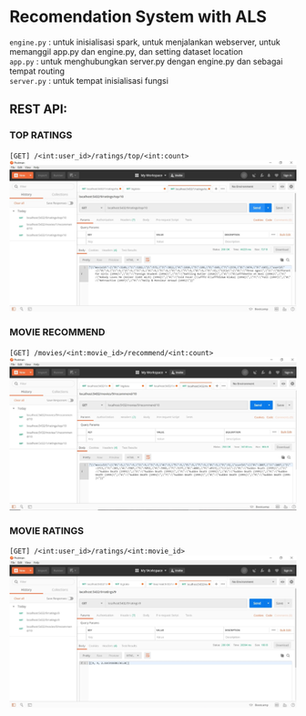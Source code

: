 # Recomendation System with ALS

`engine.py` : untuk inisialisasi spark, untuk menjalankan webserver, untuk memanggil app.py dan engine.py, dan setting dataset location <br>
`app.py` : untuk menghubungkan server.py dengan engine.py dan sebagai tempat routing <br> 
`server.py` : untuk tempat inisialisasi fungsi

## REST API:
### TOP RATINGS
`[GET] /<int:user_id>/ratings/top/<int:count>`
![Gambar](/img/Screenshot_1.jpg)

### MOVIE RECOMMEND
`[GET] /movies/<int:movie_id>/recommend/<int:count>`
![Gambar](/img/Screenshot_2.jpg)

### MOVIE RATINGS
`[GET] /<int:user_id>/ratings/<int:movie_id>`
![Gambar](/img/Screenshot_3.jpg)
